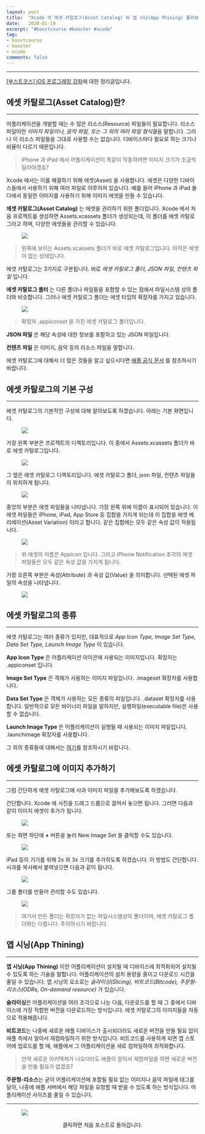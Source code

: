```yaml
---
layout: post
title:  "Xcode 의 에셋 카탈로그(Asset Catalog) 와 앱 시닝(App Thining) 톺아보기"
date:   2020-01-19
excerpt: "#boostcourse #booster #xcode"
tag:
- boostcourse
- booster
- xcode
comments: false
---
```


---

[[부스트코스] iOS 프로그래밍 강좌](https://www.edwith.org/boostcourse-ios/)에 대한 정리글입니다.

## 에셋 카탈로그(Asset Catalog)란?

---

어플리케이션을 개발할 때는 수 많은 리소스(Resource) 파일들이 필요합니다. 리소스 파일이란 *이미지 파일이나, 음악 파일, 또는 그 외의 여러 파일 형식들*을 말합니다. 그러나 이 리소스 파일들을 그대로 사용할 수는 없습니다. 디바이스마다 필요로 하는 크기나 비율이 다르기 때문입니다.

> iPhone 과 iPad 에서 어플리케이션이 똑같이 작동하려면 이미지 크기가 조금씩 달라야겠죠?

Xcode 에서는 이를 해결하기 위해 에셋(Asset) 을 사용합니다. 에셋은 다양한 디바이스들에서 사용하기 위해 여러 파일로 이루어져 있습니다. 예를 들어 iPhone 과 iPad 둘 다에서 동일한 이미지를 사용하기 위해 이미지 에셋을 만들 수 있습니다.

**에셋 카탈로그(Asset Catalog)** 는 에셋을 관리하기 위한 폴더입니다. Xcode 에서 처음 프로젝트를 생성하면 Assets.xcassets 폴더가 생성되는데, 이 폴더를 에셋 카탈로그라고 하며, 다양한 에셋들을 관리할 수 있습니다.

<figure>
  <a href="https://raw.githubusercontent.com/woojin-hwang/woojin-hwang.github.io/master/_posts/img/xcode-asset/asset_catalog.png"><img src="https://raw.githubusercontent.com/woojin-hwang/woojin-hwang.github.io/master/_posts/img/xcode-asset/asset_catalog.png"></a>
</figure>

> 왼쪽에 보이는 Assets.xcassets 폴더가 바로 에셋 카탈로그입니다. 아직은 에셋이 없는 상태입니다.

에셋 카탈로그는 3가지로 구분됩니다. 바로 *에셋 카탈로그 폴더, JSON 파일, 컨텐츠 파일* 입니다.

**에셋 카탈로그 폴터** 는 다른 폴더나 파일들을 포함할 수 있는 점에서 파일시스템 상의 폴더와 비슷합니다. 그러나 에셋 카탈로그 폴더는 에셋 타입의 확장자를 가지고 있습니다.

<figure>
  <a href="https://raw.githubusercontent.com/woojin-hwang/woojin-hwang.github.io/master/_posts/img/xcode-asset/appiconset.png"><img src="https://raw.githubusercontent.com/woojin-hwang/woojin-hwang.github.io/master/_posts/img/xcode-asset/appiconset.png"></a>
</figure>

> 확장자 .appiconset 을 가진 에셋 카탈로그 폴더입니다.

**JSON 파일** 은 해당 속성에 대한 정보를 포함하고 있는 JSON 파일입니다.

**컨텐츠 파일** 은 이미지, 음악 등의 리소스 파일을 말합니다.

에셋 카탈로그에 대해서 더 많은 것들을 알고 싶으시다면 [애플 공식 문서](https://help.apple.com/xcode/mac/current/#/dev10510b1f7) 를 참조하시기 바랍니다.

## 에셋 카탈로그의 기본 구성

---

에셋 카탈로그의 기본적인 구성에 대해 알아보도록 하겠습니다. 아래는 기본 화면입니다.

<figure>
  <a href="https://raw.githubusercontent.com/woojin-hwang/woojin-hwang.github.io/master/_posts/img/xcode-asset/asset_catalog_base.png"><img src="https://raw.githubusercontent.com/woojin-hwang/woojin-hwang.github.io/master/_posts/img/xcode-asset/asset_catalog_base.png"></a>
</figure>

가장 왼쪽 부분은 프로젝트의 디렉토리입니다. 이 중에서 Assets.xcassets 폴더가 바로 에셋 카탈로그입니다.

<figure>
  <a href="https://raw.githubusercontent.com/woojin-hwang/woojin-hwang.github.io/master/_posts/img/xcode-asset/asset_catalog_xcassets.png"><img src="https://raw.githubusercontent.com/woojin-hwang/woojin-hwang.github.io/master/_posts/img/xcode-asset/asset_catalog_xcassets.png"></a>
</figure>

그 옆은 에셋 카탈로그 디렉토리입니다. 에셋 카탈로그 폴더, json 파일, 컨텐츠 파일들이 위치하게 됩니다.

<figure>
  <a href="https://raw.githubusercontent.com/woojin-hwang/woojin-hwang.github.io/master/_posts/img/xcode-asset/asset_catalog_dir.png"><img src="https://raw.githubusercontent.com/woojin-hwang/woojin-hwang.github.io/master/_posts/img/xcode-asset/asset_catalog_dir.png"></a>
</figure>

중앙의 부분은 에셋 파일들을 나타냅니다. 가장 왼쪽 위에 이름이 표시되어 있습니다. 이 에셋 파일들은 iPhone, iPad, App Store 등 집합을 가지게 되는데 이 집합을 에셋 베리에이션(Asset Variation) 이라고 합니다. 같은 집합에는 모두 같은 속성 값이 적용됩니다.

<figure>
  <a href="https://raw.githubusercontent.com/woojin-hwang/woojin-hwang.github.io/master/_posts/img/xcode-asset/asset_catalog_variation.png"><img src="https://raw.githubusercontent.com/woojin-hwang/woojin-hwang.github.io/master/_posts/img/xcode-asset/asset_catalog_variation.png"></a>
</figure>

> 위 에셋의 이름은 Appicon 입니다. 그리고 iPhone Notification 조각의 에셋 파일들은 모두 같은 속성 값을 가지게 됩니다.

가장 오른쪽 부분은 속성(Attribute) 과 속성 값(Value) 을 의미합니다. 선택된 에셋 파일의 속성을 나타냅니다.

<figure>
  <a href="https://raw.githubusercontent.com/woojin-hwang/woojin-hwang.github.io/master/_posts/img/xcode-asset/asset_catalog_attribute.png"><img src="https://raw.githubusercontent.com/woojin-hwang/woojin-hwang.github.io/master/_posts/img/xcode-asset/asset_catalog_attribute.png"></a>
</figure>

## 에셋 카탈로그의 종류

---

에셋 카탈로그는 여러 종류가 있지만, 대표적으로 *App Icon Type, Image Set Type, Data Set Type, Launch Image Type* 이 있습니다.

**App Icon Type** 은 어플리케이션 아이콘에 사용되는 이미지입니다. 확장자는 .appiconset 입니다.

**Image Set Type** 은 객체가 사용하는 이미지 파일입니다. .imageset 확장자를 사용합니다.

**Data Set Type** 은 객체가 사용하는 모든 종류의 파일입니다. .dataset 확장자를 사용합니다. 일반적으로 모든 바이너리 파일을 말하지만, 실행파일(executable file)은 사용할 수 없습니다.

**Launch Image Type** 은 어플리케이션이 실행될 때 사용되는 이미지 파일입니다. .launchimage 확장자를 사용합니다.

그 외의 종류들에 대해서는 [여기](https://developer.apple.com/library/archive/documentation/Xcode/Reference/xcode_ref-Asset_Catalog_Format/AssetTypes.html)를 참조하시기 바랍니다.

## 에셋 카탈로그에 이미지 추가하기

---

그럼 간단하게 에셋 카탈로그에 사과 이미지 파일을 추가해보도록 하겠습니다.

간단합니다. Xcode 에 사진을 드래그 드롭으로 끌어서 놓으면 됩니다. 그러면 다음과 같이 이미지 에셋이 추가가 됩니다.

<figure>
  <a href="https://raw.githubusercontent.com/woojin-hwang/woojin-hwang.github.io/master/_posts/img/xcode-asset/xcode_apple1.png"><img src="https://raw.githubusercontent.com/woojin-hwang/woojin-hwang.github.io/master/_posts/img/xcode-asset/xcode_apple1.png"></a>
</figure>

또는 화면 하단에 **+** 버튼을 눌러 New Image Set 을 클릭할 수도 있습니다.

<figure>
  <a href="https://raw.githubusercontent.com/woojin-hwang/woojin-hwang.github.io/master/_posts/img/xcode-asset/xcode_new_image_set.png"><img src="https://raw.githubusercontent.com/woojin-hwang/woojin-hwang.github.io/master/_posts/img/xcode-asset/xcode_new_image_set.png"></a>
</figure>

iPad 등의 기기를 위해 2x 와 3x 크기를 추가하도록 하겠습니다. 이 방법도 간단합니다. 사과를 복사해서 붙여넣으면 다음과 같이 됩니다.

<figure>
  <a href="https://raw.githubusercontent.com/woojin-hwang/woojin-hwang.github.io/master/_posts/img/xcode-asset/xcode_apple3.png"><img src="https://raw.githubusercontent.com/woojin-hwang/woojin-hwang.github.io/master/_posts/img/xcode-asset/xcode_apple3.png"></a>
</figure>

그룹 폴더를 만들어 관리할 수도 있습니다.

<figure>
  <a href="https://raw.githubusercontent.com/woojin-hwang/woojin-hwang.github.io/master/_posts/img/xcode-asset/xcode_apple_group.png"><img src="https://raw.githubusercontent.com/woojin-hwang/woojin-hwang.github.io/master/_posts/img/xcode-asset/xcode_apple_group.png"></a>
</figure>

> 여기서 만든 폴더는 확장자가 없는 파일시스템상의 폴더이며, 에셋 카탈로그 폴더와는 다릅니다. 주의하시기 바랍니다.

## 앱 시닝(App Thining)

---

**앱 시닝(App Thining)** 이란 어플리케이션이 설치될 때 디바이스에 최적화되어 설치될 수 있도록 하는 기술을 말합니다. 어플리케이션의 설치 용량을 줄이고 다운로드 시간을 줄일 수 있습니다. 앱 시닝의 요소로는 *슬라이싱(Slicing), 비트코드(Bitcode), 주문형-리소스(ODRs, On-demand resource)* 가 있습니다.

**슬라이싱**은 어플리케이션을 여러 조각으로 나눈 다음, 다운로드를 할 때 그 중에서 디바이스에 가장 적합한 버전을 다운로드하는 방식입니다. 에셋 카탈로그의 이미지들을 자동으로 적용해줍니다.

**비트코드**는 나중에 새로운 애플 디바이스가 출시되더라도 새로운 버전을 만들 필요 없이 애플 측에서 알아서 재컴파일하기 위한 방식입니다. 비트코드를 사용하게 되면 앱 스토어에 업로드를 할 때, 애플에서 그 어플리케이션을 새로 컴파일하여 최적화합니다. 

> 만약 새로운 아키텍쳐가 나오더라도 애플이 알아서 재컴파일을 하면 새로운 버전을 만들 필요가 없겠죠?

**주문형-리소스**는 굳이 어플리케이션에 포함될 필요 없는 이미지나 음악 파일에 태그를 달아, 나중에 애플 서버에서 해당 파일을 요청할 때 받을 수 있도록 하는 방식입니다. 어플리케이션 사이즈를 줄일 수 있습니다.

---

<figure>
  <a href="https://woojin-hwang.github.io/boostcourse-ios/"><img src="https://raw.githubusercontent.com/woojin-hwang/woojin-hwang.github.io/master/_posts/img/boostcourse/tag.jpg"></a>
</figure>
<center>클릭하면 처음 포스트로 돌아갑니다.</center>
